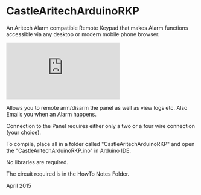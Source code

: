 CastleAritechArduinoRKP
=======================

An Aritech Alarm compatible Remote Keypad that makes Alarm functions
accessible via any desktop or modern mobile phone browser.

![animation demo](http://www.boards.ie/vbulletin/attachment.php?attachmentid=302051)

Allows you to remote arm/disarm the panel as well as view logs etc.
Also Emails you when an Alarm happens.

Connection to the Panel requires either only a two or a four wire connection (your choice).


To compile, place all in a folder called "CastleAritechArduinoRKP"
and open the "CastleAritechArduinoRKP.ino" in Arduino IDE.

No libraries are required.


The circuit required is in the HowTo Notes Folder.

April 2015
